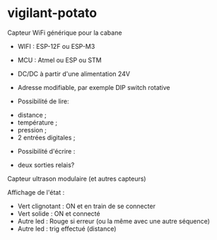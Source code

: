 # vigilant-potato
Capteur WiFi générique pour la cabane

* WIFI : ESP-12F ou ESP-M3
* MCU : Atmel ou ESP ou STM
* DC/DC à partir d'une alimentation 24V
* Adresse modifiable, par exemple DIP switch rotative

* Possibilité de lire: 
- distance ; 
- température ; 
- pression ;
- 2 entrées digitales ;

* Possibilité d'écrire :
- deux sorties relais?

Capteur ultrason modulaire (et autres capteurs)

Affichage de l'état : 
 - Vert clignotant : ON et en train de se connecter
 - Vert solide : ON et connecté
 - Autre led : Rouge si erreur (ou la même avec une autre séquence)
 - Autre led : trig effectué (distance)
